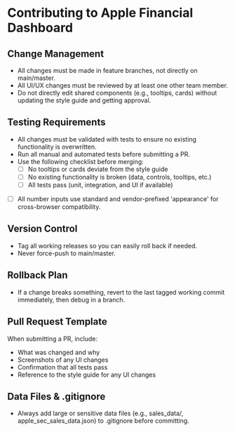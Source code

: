 # Contributing to Apple Financial Dashboard

## Change Management
- All changes must be made in feature branches, not directly on main/master.
- All UI/UX changes must be reviewed by at least one other team member.
- Do not directly edit shared components (e.g., tooltips, cards) without updating the style guide and getting approval.

## Testing Requirements
- All changes must be validated with tests to ensure no existing functionality is overwritten.
- Run all manual and automated tests before submitting a PR.
- Use the following checklist before merging:
  - [ ] No tooltips or cards deviate from the style guide
  - [ ] No existing functionality is broken (data, controls, tooltips, etc.)
  - [ ] All tests pass (unit, integration, and UI if available)
- [ ] All number inputs use standard and vendor-prefixed 'appearance' for cross-browser compatibility.

## Version Control
- Tag all working releases so you can easily roll back if needed.
- Never force-push to main/master.

## Rollback Plan
- If a change breaks something, revert to the last tagged working commit immediately, then debug in a branch.

## Pull Request Template
When submitting a PR, include:
- What was changed and why
- Screenshots of any UI changes
- Confirmation that all tests pass
- Reference to the style guide for any UI changes

## Data Files & .gitignore
- Always add large or sensitive data files (e.g., sales_data/, apple_sec_sales_data.json) to .gitignore before committing. 